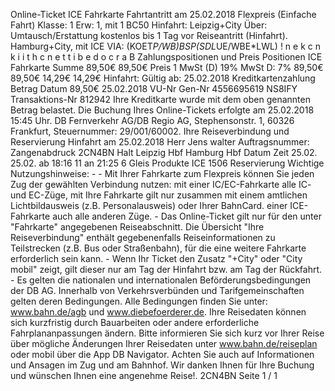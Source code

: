 Online-Ticket ICE Fahrkarte Fahrtantritt am 25.02.2018 Flexpreis (Einfache Fahrt) Klasse: 1 Erw: 1, mit 1 BC50 Hinfahrt: Leipzig+City Über: Umtausch/Erstattung kostenlos bis 1 Tag vor Reiseantritt (Hinfahrt). Hamburg+City, mit ICE VIA: (KOET*P/WB)*BSP*(SDL*UE/WBE*LWL) ! n e k c n k i i t h c n e t t i b e d o c r a B Zahlungspositionen und Preis Positionen ICE Fahrkarte Summe 89,50€ 89,50€ Preis 1 MwSt (D) 19% MwSt D: 7% 89,50€ 89,50€ 14,29€ 14,29€ Hinfahrt: Gültig ab: 25.02.2018 Kreditkartenzahlung Betrag Datum 89,50€ 25.02.2018 VU-Nr Gen-Nr 4556695619 NS8IFY Transaktions-Nr 812942 Ihre Kreditkarte wurde mit dem oben genannten Betrag belastet. Die Buchung Ihres Online-Tickets erfolgte am 25.02.2018 15:45 Uhr. DB Fernverkehr AG/DB Regio AG, Stephensonstr. 1, 60326 Frankfurt, Steuernummer: 29/001/60002. Ihre Reiseverbindung und Reservierung Hinfahrt am 25.02.2018 Herr Jens walter Auftragsnummer: Zangenabdruck 2CN4BN Halt Leipzig Hbf Hamburg Hbf Datum Zeit 25.02. 25.02. ab 18:16 11 an 21:25 6 Gleis Produkte ICE 1506 Reservierung Wichtige Nutzungshinweise: - - Mit Ihrer Fahrkarte zum Flexpreis können Sie jeden Zug der gewählten Verbindung nutzen: mit einer IC/EC-Fahrkarte alle IC- und EC-Züge, mit Ihre Fahrkarte gilt nur zusammen mit einem amtlichen Lichtbildausweis (z.B. Personalausweis) oder Ihrer BahnCard. einer ICE-Fahrkarte auch alle anderen Züge. - Das Online-Ticket gilt nur für den unter "Fahrkarte" angegebenen Reiseabschnitt. Die Übersicht "Ihre Reiseverbindung" enthält gegebenenfalls Reiseinformationen zu Teilstrecken (z.B. Bus oder Straßenbahn), für die eine weitere Fahrkarte erforderlich sein kann. - Wenn Ihr Ticket den Zusatz "+City" oder "City mobil" zeigt, gilt dieser nur am Tag der Hinfahrt bzw. am Tag der Rückfahrt. - Es gelten die nationalen und internationalen Beförderungsbedingungen der DB AG. Innerhalb von Verkehrsverbünden und Tarifgemeinschaften gelten deren Bedingungen. Alle Bedingungen finden Sie unter: www.bahn.de/agb und www.diebefoerderer.de. Ihre Reisedaten können sich kurzfristig durch Bauarbeiten oder andere erforderliche Fahrplananpassungen ändern. Bitte informieren Sie sich kurz vor Ihrer Reise über mögliche Änderungen Ihrer Reisedaten unter www.bahn.de/reiseplan oder mobil über die App DB Navigator. Achten Sie auch auf Informationen und Ansagen im Zug und am Bahnhof. Wir danken Ihnen für Ihre Buchung und wünschen Ihnen eine angenehme Reise!. 2CN4BN Seite 1 / 1